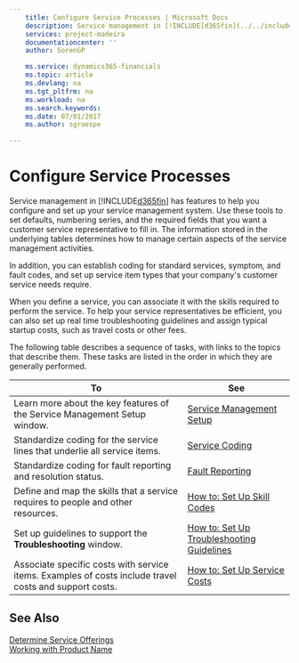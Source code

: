 ```yaml
---
    title: Configure Service Processes | Microsoft Docs
    description: Service management in [!INCLUDE[d365fin](../../includes/d365fin_md.md)] has features to help you configure and set up your service management system. Use these tools to set defaults, numbering series, and the required fields that you want a customer service representative to fill in. The information stored in the underlying tables determines how to manage certain aspects of the service management activities.
    services: project-madeira
    documentationcenter: ''
    author: SorenGP

    ms.service: dynamics365-financials
    ms.topic: article
    ms.devlang: na
    ms.tgt_pltfrm: na
    ms.workload: na
    ms.search.keywords:
    ms.date: 07/01/2017
    ms.author: sgroespe

---
```

# Configure Service Processes
Service management in [!INCLUDE[d365fin](../../includes/d365fin_md.md)] has features to help you configure and set up your service management system. Use these tools to set defaults, numbering series, and the required fields that you want a customer service representative to fill in. The information stored in the underlying tables determines how to manage certain aspects of the service management activities.  
  
 In addition, you can establish coding for standard services, symptom, and fault codes, and set up service item types that your company's customer service needs require.  
  
 When you define a service, you can associate it with the skills required to perform the service. To help your service representatives be efficient, you can also set up real time troubleshooting guidelines and assign typical startup costs, such as travel costs or other fees.  
  
 The following table describes a sequence of tasks, with links to the topics that describe them. These tasks are listed in the order in which they are generally performed.  
  
|**To**|**See**|  
|------------|-------------|  
|Learn more about the key features of the Service Management Setup window.|[Service Management Setup](../service-management-setup.md)|  
|Standardize coding for the service lines that underlie all service items.|[Service Coding](../service-coding.md)|  
|Standardize coding for fault reporting and resolution status.|[Fault Reporting](../fault-reporting.md)|  
|Define and map the skills that a service requires to people and other resources.|[How to: Set Up Skill Codes](../how-to-set-up-skill-codes.md)|  
|Set up guidelines to support the **Troubleshooting** window.|[How to: Set Up Troubleshooting Guidelines](../how-to-set-up-troubleshooting-guidelines.md)|  
|Associate specific costs with service items. Examples of costs include travel costs and support costs.|[How to: Set Up Service Costs](../how-to-set-up-service-costs.md)|  
  
## See Also  
 [Determine Service Offerings](../determine-service-offerings.md)   
 [Working with Product Name](../working-with-$-p_1-product-name-$-.md)